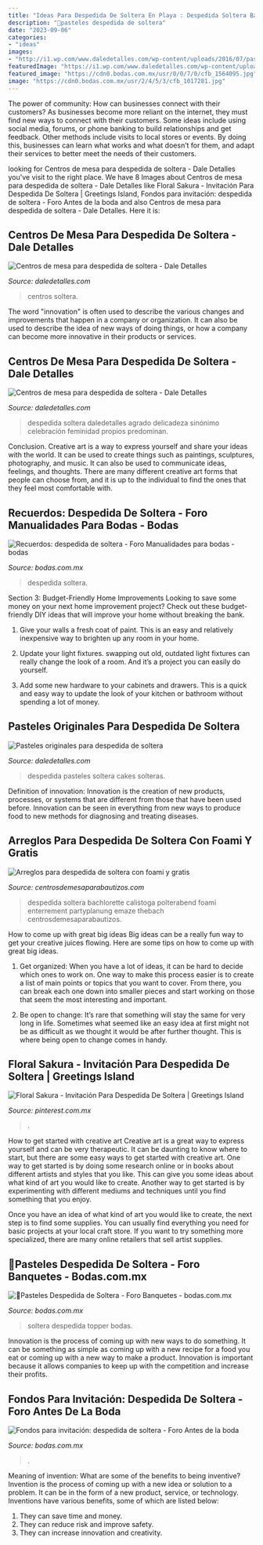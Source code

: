 ```yaml
---
title: "Ideas Para Despedida De Soltera En Playa : Despedida Soltera Bachlorette Calistoga Polterabend Foami Enterrement Partyplanung Emaze Thebach Centrosdemesaparabautizos"
description: "🌟pasteles despedida de soltera"
date: "2023-09-06"
categories:
- "ideas"
images:
- "http://i1.wp.com/www.daledetalles.com/wp-content/uploads/2016/07/pastel-para-despedida-de-soltera18.jpg?resize=500%2C750"
featuredImage: "https://i1.wp.com/www.daledetalles.com/wp-content/uploads/2016/07/centro-de-mesa-para-despedida-de-soltera.jpg"
featured_image: "https://cdn0.bodas.com.mx/usr/0/0/7/0/cfb_1564095.jpg"
image: "https://cdn0.bodas.com.mx/usr/2/4/5/3/cfb_1017281.jpg"
---
```



The power of community: How can businesses connect with their customers?
As businesses become more reliant on the internet, they must find new ways to connect with their customers. Some ideas include using social media, forums, or phone banking to build relationships and get feedback. Other methods include visits to local stores or events. By doing this, businesses can learn what works and what doesn’t for them, and adapt their services to better meet the needs of their customers.

	

		
looking for Centros de mesa para despedida de soltera - Dale Detalles you've visit to the right place. We have 8 Images about Centros de mesa para despedida de soltera - Dale Detalles like Floral Sakura - Invitación Para Despedida De Soltera | Greetings Island, Fondos para invitación: despedida de soltera - Foro Antes de la boda and also Centros de mesa para despedida de soltera - Dale Detalles. Here it is:
		
    
## Centros De Mesa Para Despedida De Soltera - Dale Detalles

<img loading=lazy src="https://i2.wp.com/www.daledetalles.com/wp-content/uploads/2016/07/centros-de-mesa-para-despedida-de-soltera1.jpeg" onerror="this.onerror=null;this.src='https://tse1.mm.bing.net/th?id=OIP.GcsQFd4d3ZK60JKSupG2DgHaLH&amp;pid=15.1';" alt="Centros de mesa para despedida de soltera - Dale Detalles">

_Source: daledetalles.com_

>centros soltera. 

	

The word "innovation" is often used to describe the various changes and improvements that happen in a company or organization. It can also be used to describe the idea of new ways of doing things, or how a company can become more innovative in their products or services.

    
## Centros De Mesa Para Despedida De Soltera - Dale Detalles

<img loading=lazy src="https://i1.wp.com/www.daledetalles.com/wp-content/uploads/2016/07/centro-de-mesa-para-despedida-de-soltera.jpg" onerror="this.onerror=null;this.src='https://tse2.mm.bing.net/th?id=OIP.j2_KHSOl2sTEpBFcrag6SgHaJ3&amp;pid=15.1';" alt="Centros de mesa para despedida de soltera - Dale Detalles">

_Source: daledetalles.com_

>despedida soltera daledetalles agrado delicadeza sinónimo celebración feminidad propios predominan. 

	

Conclusion.
Creative art is a way to express yourself and share your ideas with the world. It can be used to create things such as paintings, sculptures, photography, and music. It can also be used to communicate ideas, feelings, and thoughts. There are many different creative art forms that people can choose from, and it is up to the individual to find the ones that they feel most comfortable with.

    
## Recuerdos: Despedida De Soltera - Foro Manualidades Para Bodas - Bodas

<img loading=lazy src="https://cdn0.bodas.com.mx/usr/2/4/3/6/cfb_671892.jpg" onerror="this.onerror=null;this.src='https://tse2.mm.bing.net/th?id=OIP.FBa3YkQU5Oelhlz6nEA6aQHaHi&amp;pid=15.1';" alt="Recuerdos: despedida de soltera - Foro Manualidades para bodas - bodas">

_Source: bodas.com.mx_

>despedida soltera. 

	

Section 3: Budget-Friendly Home Improvements
Looking to save some money on your next home improvement project? Check out these budget-friendly DIY ideas that will improve your home without breaking the bank.
1. Give your walls a fresh coat of paint. This is an easy and relatively inexpensive way to brighten up any room in your home.

2. Update your light fixtures. swapping out old, outdated light fixtures can really change the look of a room. And it’s a project you can easily do yourself.

3. Add some new hardware to your cabinets and drawers. This is a quick and easy way to update the look of your kitchen or bathroom without spending a lot of money.

    
## Pasteles Originales Para Despedida De Soltera

<img loading=lazy src="http://i1.wp.com/www.daledetalles.com/wp-content/uploads/2016/07/pastel-para-despedida-de-soltera18.jpg?resize=500%2C750" onerror="this.onerror=null;this.src='https://tse4.mm.bing.net/th?id=OIP.PCgF4-KPceOb-EPdKWBDVgHaLH&amp;pid=15.1';" alt="Pasteles originales para despedida de soltera">

_Source: daledetalles.com_

>despedida pasteles soltera cakes solteras. 

	

Definition of innovation:
Innovation is the creation of new products, processes, or systems that are different from those that have been used before. Innovation can be seen in everything from new ways to produce food to new methods for diagnosing and treating diseases.

    
## Arreglos Para Despedida De Soltera Con Foami Y Gratis

<img loading=lazy src="https://centrosdemesaparabautizos.com/wp-content/uploads/2016/09/arreglos-para-despedida-de-soltera-imagenes.jpg" onerror="this.onerror=null;this.src='https://tse2.mm.bing.net/th?id=OIP.1C944crV4m5t5Zs9eDuDLQHaFA&amp;pid=15.1';" alt="Arreglos para despedida de soltera con foami y gratis">

_Source: centrosdemesaparabautizos.com_

>despedida soltera bachlorette calistoga polterabend foami enterrement partyplanung emaze thebach centrosdemesaparabautizos. 

	

How to come up with great big ideas
Big ideas can be a really fun way to get your creative juices flowing. Here are some tips on how to come up with great big ideas. 
1. Get organized: When you have a lot of ideas, it can be hard to decide which ones to work on. One way to make this process easier is to create a list of main points or topics that you want to cover. From there, you can break each one down into smaller pieces and start working on those that seem the most interesting and important. 

2. Be open to change: It’s rare that something will stay the same for very long in life. Sometimes what seemed like an easy idea at first might not be as difficult as we thought it would be after further thought. This is where being open to change comes in handy.

    
## Floral Sakura - Invitación Para Despedida De Soltera | Greetings Island

<img loading=lazy src="https://i.pinimg.com/736x/83/9a/08/839a087573d96652bf4de814b5fd6241.jpg" onerror="this.onerror=null;this.src='https://tse2.mm.bing.net/th?id=OIP.qdPGYPK7qEzQcmpLp4ISkAHaKz&amp;pid=15.1';" alt="Floral Sakura - Invitación Para Despedida De Soltera | Greetings Island">

_Source: pinterest.com.mx_

>. 

	

How to get started with creative art
Creative art is a great way to express yourself and can be very therapeutic. It can be daunting to know where to start, but there are some easy ways to get started with creative art.
One way to get started is by doing some research online or in books about different artists and styles that you like. This can give you some ideas about what kind of art you would like to create. Another way to get started is by experimenting with different mediums and techniques until you find something that you enjoy.

Once you have an idea of what kind of art you would like to create, the next step is to find some supplies. You can usually find everything you need for basic projects at your local craft store. If you want to try something more specialized, there are many online retailers that sell artist supplies.

    
## 🌟Pasteles Despedida De Soltera - Foro Banquetes - Bodas.com.mx

<img loading=lazy src="https://cdn0.bodas.com.mx/usr/0/0/7/0/cfb_1564095.jpg" onerror="this.onerror=null;this.src='https://tse3.mm.bing.net/th?id=OIP.rUQzPq-2ab81OeWw3gAHJAAAAA&amp;pid=15.1';" alt="🌟Pasteles Despedida de Soltera - Foro Banquetes - bodas.com.mx">

_Source: bodas.com.mx_

>soltera despedida topper bodas. 

	

Innovation is the process of coming up with new ways to do something. It can be something as simple as coming up with a new recipe for a food you eat or coming up with a new way to make a product. Innovation is important because it allows companies to keep up with the competition and increase their profits.

    
## Fondos Para Invitación: Despedida De Soltera - Foro Antes De La Boda

<img loading=lazy src="https://cdn0.bodas.com.mx/usr/2/4/5/3/cfb_1017281.jpg" onerror="this.onerror=null;this.src='https://tse4.mm.bing.net/th?id=OIP.E2aq5zH1TT9zI-zldYFn-wAAAA&amp;pid=15.1';" alt="Fondos para invitación: despedida de soltera - Foro Antes de la boda">

_Source: bodas.com.mx_

>. 

	

Meaning of invention: What are some of the benefits to being inventive?
Invention is the process of coming up with a new idea or solution to a problem. It can be in the form of a new product, service, or technology. Inventions have various benefits, some of which are listed below: 
1. They can save time and money.
2. They can reduce risk and improve safety. 
3. They can increase innovation and creativity.

